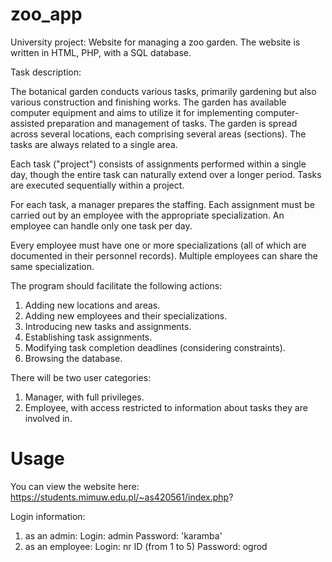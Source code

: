 # zoo_app
University project: Website for managing a zoo garden. The website is written in HTML, PHP, with a SQL database.

Task description:

The botanical garden conducts various tasks, primarily gardening but also various construction and finishing works. The garden has available computer equipment and aims to utilize it for implementing computer-assisted preparation and management of tasks. The garden is spread across several locations, each comprising several areas (sections). The tasks are always related to a single area.

Each task ("project") consists of assignments performed within a single day, though the entire task can naturally extend over a longer period. Tasks are executed sequentially within a project.

For each task, a manager prepares the staffing. Each assignment must be carried out by an employee with the appropriate specialization. An employee can handle only one task per day.

Every employee must have one or more specializations (all of which are documented in their personnel records). Multiple employees can share the same specialization.

The program should facilitate the following actions:

1. Adding new locations and areas.
2. Adding new employees and their specializations.
3. Introducing new tasks and assignments.
4. Establishing task assignments.
5. Modifying task completion deadlines (considering constraints).
6. Browsing the database.

There will be two user categories:

1. Manager, with full privileges.
2. Employee, with access restricted to information about tasks they are involved in.

# Usage
You can view the website here:
https://students.mimuw.edu.pl/~as420561/index.php?

Login information:
1. as an admin: Login: admin
                Password: 'karamba'
2. as an employee: Login: nr  ID (from 1 to 5)
                   Password: ogrod
